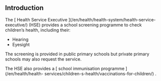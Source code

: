 ##  Introduction

The [ Health Service Executive ](/en/health/health-system/health-service-
executive/) (HSE) provides a school screening programme to check children’s
health, including their:

  * Hearing 
  * Eyesight 

The screening is provided in public primary schools but private primary
schools may also request the service.

The HSE also provides a [ school immunisation programme ](/en/health/health-
services/children-s-health/vaccinations-for-children/) .
